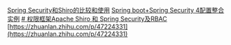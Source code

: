 [Spring Security和Shiro的比较和使用](https://blog.csdn.net/hjiacheng/article/details/81150815)
[Spring boot+Spring Security 4配置整合实例](https://blog.csdn.net/code__code/article/details/53885510)
[# 权限框架Apache Shiro 和 Spring Security及RBAC](https://blog.csdn.net/i_hanjt/article/details/80423564)
[https://zhuanlan.zhihu.com/p/47224331](https://zhuanlan.zhihu.com/p/47224331)
<!--stackedit_data:
eyJoaXN0b3J5IjpbMzk1Njg2MzM1LDU4NjE1ODE4Nl19
-->